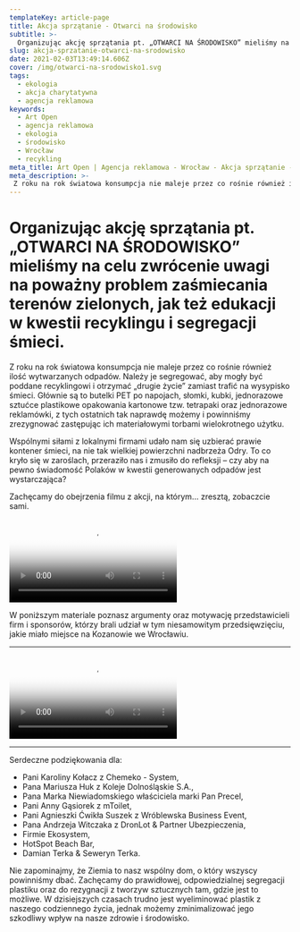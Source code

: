 ```yaml
---
templateKey: article-page
title: Akcja sprzątanie - Otwarci na środowisko
subtitle: >-
  Organizując akcję sprzątania pt. „OTWARCI NA ŚRODOWISKO” mieliśmy na celu zwrócenie uwagi na poważny problem zaśmiecania terenów zielonych, jak też edukacji w kwestii recyklingu i segregacji śmieci.
slug: akcja-sprzatanie-otwarci-na-srodowisko
date: 2021-02-03T13:49:14.606Z
cover: /img/otwarci-na-srodowisko1.svg
tags:
  - ekologia
  - akcja charytatywna
  - agencja reklamowa
keywords:
  - Art Open
  - agencja reklamowa
  - ekologia
  - środowisko
  - Wrocław
  - recykling
meta_title: Art Open | Agencja reklamowa - Wrocław - Akcja sprzątanie - Otwarci na środowisko
meta_description: >-
 Z roku na rok światowa konsumpcja nie maleje przez co rośnie również ilość wytwarzanych odpadów. Należy je segregować, aby mogły być poddane recyklingowi i otrzymać „drugie życie” zamiast trafić na wysypisko śmieci.
---
```

# Organizując akcję sprzątania pt. „OTWARCI NA ŚRODOWISKO” mieliśmy na celu zwrócenie uwagi na poważny problem zaśmiecania terenów zielonych, jak też edukacji w kwestii recyklingu i segregacji śmieci.

Z roku na rok światowa konsumpcja nie maleje przez co rośnie również ilość wytwarzanych odpadów. Należy je segregować, aby mogły być poddane recyklingowi i otrzymać „drugie życie” zamiast trafić na wysypisko śmieci. Głównie są to butelki PET po napojach, słomki, kubki, jednorazowe sztućce plastikowe opakowania kartonowe tzw. tetrapaki oraz jednorazowe reklamówki, z tych ostatnich tak naprawdę możemy i powinniśmy zrezygnować zastępując ich materiałowymi torbami wielokrotnego użytku.

Wspólnymi siłami z lokalnymi firmami udało nam się uzbierać prawie kontener śmieci, na nie tak wielkiej powierzchni nadbrzeża Odry. To co kryło się w zaroślach, przeraziło nas i zmusiło do refleksji – czy aby na pewno świadomość Polaków w kwestii generowanych odpadów jest wystarczająca?

Zachęcamy do obejrzenia filmu z akcji, na którym... zresztą, zobaczcie sami.

<video src="https://artopen.pl/film/Akcja_Sprzatanie.mp4" poster="/img/video-poster.svg" controls async></video>



W poniższym materiale poznasz argumenty oraz motywację przedstawicieli firm i sponsorów, którzy brali udział w tym niesamowitym przedsięwzięciu, jakie miało miejsce na Kozanowie we Wrocławiu.

---


<video src="https://artopen.pl/film/Wywiady.mp4" poster="/img/video-poster.svg" controls async></video>


---

Serdeczne podziękowania dla:

- Pani Karoliny Kołacz z Chemeko - System,
- Pana Mariusza Huk z Koleje Dolnośląskie S.A.,
- Pana Marka Niewiadomskiego właściciela marki Pan Precel,
- Pani Anny Gąsiorek z mToilet,
- Pani Agnieszki Ćwikła Suszek z Wróblewska Business Event,
- Pana Andrzeja Witczaka z DronLot & Partner Ubezpieczenia,
- Firmie Ekosystem,
- HotSpot Beach Bar,
- Damian Terka & Seweryn Terka.

Nie zapominajmy, że Ziemia to nasz wspólny dom, o który wszyscy powinniśmy dbać. Zachęcamy do prawidłowej, odpowiedzialnej segregacji plastiku oraz do rezygnacji z tworzyw sztucznych tam, gdzie jest to możliwe. W dzisiejszych czasach trudno jest wyeliminować plastik z naszego codziennego życia, jednak możemy zminimalizować jego szkodliwy wpływ na nasze zdrowie i środowisko.
